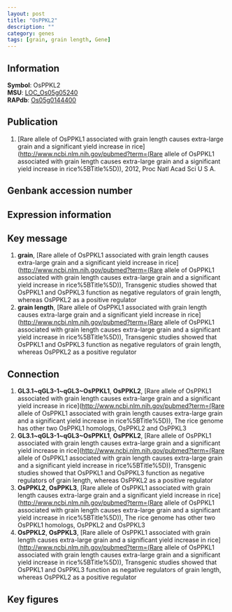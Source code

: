 ```yaml
---
layout: post
title: "OsPPKL2"
description: ""
category: genes
tags: [grain, grain length, Gene]
---
```


## Information
__Symbol__: OsPPKL2  
__MSU__: [LOC_Os05g05240](http://rice.plantbiology.msu.edu/cgi-bin/ORF_infopage.cgi?orf=LOC_Os05g05240)  
__RAPdb__: [Os05g0144400](http://rapdb.dna.affrc.go.jp/viewer/gbrowse_details/irgsp1?name=Os05g0144400)  

## Publication
1. [Rare allele of OsPPKL1 associated with grain length causes extra-large grain and a significant yield increase in rice](http://www.ncbi.nlm.nih.gov/pubmed?term=(Rare allele of OsPPKL1 associated with grain length causes extra-large grain and a significant yield increase in rice%5BTitle%5D)), 2012, Proc Natl Acad Sci U S A.

## Genbank accession number

## Expression information

## Key message
1. __grain__, [Rare allele of OsPPKL1 associated with grain length causes extra-large grain and a significant yield increase in rice](http://www.ncbi.nlm.nih.gov/pubmed?term=(Rare allele of OsPPKL1 associated with grain length causes extra-large grain and a significant yield increase in rice%5BTitle%5D)),  Transgenic studies showed that OsPPKL1 and OsPPKL3 function as negative regulators of grain length, whereas OsPPKL2 as a positive regulator
2. __grain length__, [Rare allele of OsPPKL1 associated with grain length causes extra-large grain and a significant yield increase in rice](http://www.ncbi.nlm.nih.gov/pubmed?term=(Rare allele of OsPPKL1 associated with grain length causes extra-large grain and a significant yield increase in rice%5BTitle%5D)),  Transgenic studies showed that OsPPKL1 and OsPPKL3 function as negative regulators of grain length, whereas OsPPKL2 as a positive regulator

## Connection
1. __GL3.1~qGL3-1~qGL3~OsPPKL1__, __OsPPKL2__, [Rare allele of OsPPKL1 associated with grain length causes extra-large grain and a significant yield increase in rice](http://www.ncbi.nlm.nih.gov/pubmed?term=(Rare allele of OsPPKL1 associated with grain length causes extra-large grain and a significant yield increase in rice%5BTitle%5D)),  The rice genome has other two OsPPKL1 homologs, OsPPKL2 and OsPPKL3
2. __GL3.1~qGL3-1~qGL3~OsPPKL1__, __OsPPKL2__, [Rare allele of OsPPKL1 associated with grain length causes extra-large grain and a significant yield increase in rice](http://www.ncbi.nlm.nih.gov/pubmed?term=(Rare allele of OsPPKL1 associated with grain length causes extra-large grain and a significant yield increase in rice%5BTitle%5D)),  Transgenic studies showed that OsPPKL1 and OsPPKL3 function as negative regulators of grain length, whereas OsPPKL2 as a positive regulator
3. __OsPPKL2__, __OsPPKL3__, [Rare allele of OsPPKL1 associated with grain length causes extra-large grain and a significant yield increase in rice](http://www.ncbi.nlm.nih.gov/pubmed?term=(Rare allele of OsPPKL1 associated with grain length causes extra-large grain and a significant yield increase in rice%5BTitle%5D)),  The rice genome has other two OsPPKL1 homologs, OsPPKL2 and OsPPKL3
4. __OsPPKL2__, __OsPPKL3__, [Rare allele of OsPPKL1 associated with grain length causes extra-large grain and a significant yield increase in rice](http://www.ncbi.nlm.nih.gov/pubmed?term=(Rare allele of OsPPKL1 associated with grain length causes extra-large grain and a significant yield increase in rice%5BTitle%5D)),  Transgenic studies showed that OsPPKL1 and OsPPKL3 function as negative regulators of grain length, whereas OsPPKL2 as a positive regulator

## Key figures


